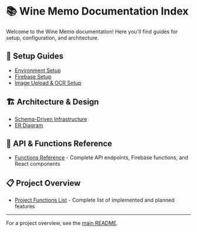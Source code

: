 # 📚 Wine Memo Documentation Index

Welcome to the Wine Memo documentation! Here you'll find guides for setup, configuration, and architecture.

## 🚀 Setup Guides
- [Environment Setup](./setup/ENVIRONMENT_SETUP.md)
- [Firebase Setup](./setup/FIREBASE_SETUP.md)
- [Image Upload & OCR Setup](./setup/IMAGE_UPLOAD_OCR_SETUP.md)

## 🏗️ Architecture & Design
- [Schema-Driven Infrastructure](./architecture/schema-driven-infrastructure.md)
- [ER Diagram](./architecture/wine-memo-ER-diagram.md)

## 🔧 API & Functions Reference
- [Functions Reference](./FUNCTIONS.md) - Complete API endpoints, Firebase functions, and React components

## 📋 Project Overview
- [Project Functions List](./PROJECT_FUNCTIONS.md) - Complete list of implemented and planned features

---

For a project overview, see the [main README](../README.md). 